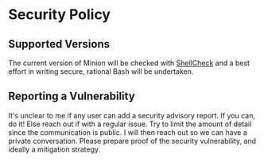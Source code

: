 # Security Policy

## Supported Versions

The current version of Minion will be checked with [ShellCheck](https://www.shellcheck.net) and a best effort in writing secure, rational Bash will be undertaken.

## Reporting a Vulnerability

It's unclear to me if any user can add a security advisory report. If you can, do it! Else reach out if with a regular issue. Try to limit the amount of detail since the communication is public. I will then reach out so we can have a private conversation. Please prepare proof of the security vulnerability, and ideally a mitigation strategy.
